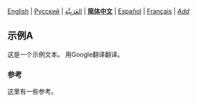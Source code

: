 [English](README.md) | [Русский](README-ru.md) | [العَرَبِيَّة](README-ar.md) | **[简体中文](README-zh-Hans.md)** | [Español](README-es.md) | [Français](README-fr.md) | *[Add](https://github.com/markdown-l10n/markdown-l10n-spec#workflow)* <!-- @l10n:h -->
<!-- @l10n:p
## Example A

Here is a text of example.
@l10n:p -->
## 示例A

这是一个示例文本。 用Google翻译翻译。

<!-- @l10n:p
### References

Some references here.
@l10n:p -->
### 参考

这里有一些参考。
